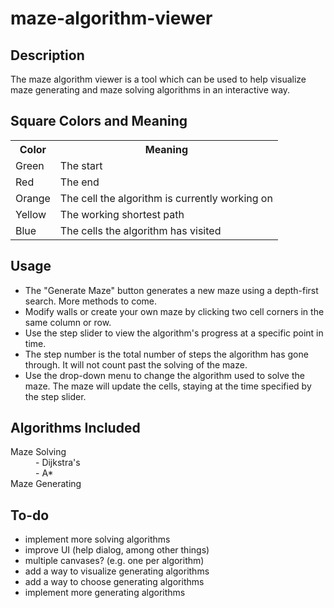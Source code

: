 maze-algorithm-viewer
=====================

Description
-----------

The maze algorithm viewer is a tool which can be used to help visualize maze generating and maze solving algorithms in an interactive way.

Square Colors and Meaning
-------------------------

<table>
	<tr><th>Color</th>	<th>Meaning</th></tr>
	<tr><td>Green</td>	<td>The start</td></tr>
  	<tr><td>Red</td>	<td>The end</td></tr>
  	<tr><td>Orange</td>	<td>The cell the algorithm is currently working on</td></tr>
  	<tr><td>Yellow</td>	<td>The working shortest path</td></tr>
  	<tr><td>Blue</td>	<td>The cells the algorithm has visited</td></tr>
</table>

Usage
-----

* The "Generate Maze" button generates a new maze using a depth-first search. More methods to come.
* Modify walls or create your own maze by clicking two cell corners in the same column or row.
* Use the step slider to view the algorithm's progress at a specific point in time.
* The step number is the total number of steps the algorithm has gone through. It will not count past the solving of the maze.
* Use the drop-down menu to change the algorithm used to solve the maze. The maze will update the cells, staying at the time specified by the step slider.

Algorithms Included
-------------------

<dl>
	<dt>Maze Solving</dt>
	<dd>- Dijkstra's</dd>
	<dd>- A*</dd>
	<dt>Maze Generating</dt>
</dl>

To-do
-----

* implement more solving algorithms  
* improve UI (help dialog, among other things) 
* multiple canvases? (e.g. one per algorithm)  
* add a way to visualize generating algorithms  
* add a way to choose generating algorithms  
* implement more generating algorithms  
